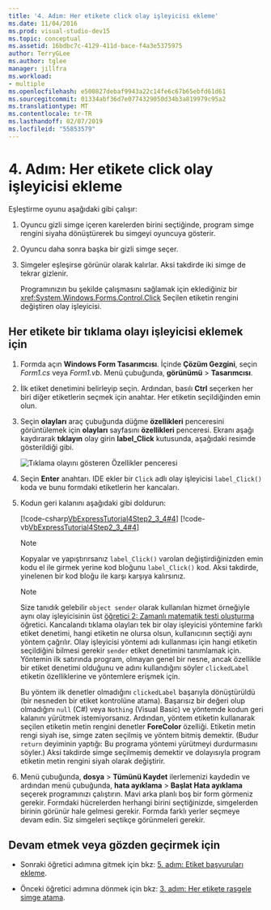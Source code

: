 ```yaml
---
title: '4. Adım: Her etikete click olay işleyicisi ekleme'
ms.date: 11/04/2016
ms.prod: visual-studio-dev15
ms.topic: conceptual
ms.assetid: 16bdbc7c-4129-411d-bace-f4a3e5375975
author: TerryGLee
ms.author: tglee
manager: jillfra
ms.workload:
- multiple
ms.openlocfilehash: e500827debaf9943a22c14fe6c67b65ebfd61d61
ms.sourcegitcommit: 01334abf36d7e0774329050d34b3a819979c95a2
ms.translationtype: MT
ms.contentlocale: tr-TR
ms.lasthandoff: 02/07/2019
ms.locfileid: "55853579"
---
```

# <a name="step-4-add-a-click-event-handler-to-each-label"></a>4. Adım: Her etikete click olay işleyicisi ekleme

Eşleştirme oyunu aşağıdaki gibi çalışır:

1. Oyuncu gizli simge içeren karelerden birini seçtiğinde, program simge rengini siyaha dönüştürerek bu simgeyi oyuncuya gösterir.

2. Oyuncu daha sonra başka bir gizli simge seçer.

3. Simgeler eşleşirse görünür olarak kalırlar. Aksi takdirde iki simge de tekrar gizlenir.

   Programınızın bu şekilde çalışmasını sağlamak için eklediğiniz bir <xref:System.Windows.Forms.Control.Click> Seçilen etiketin rengini değiştiren olay işleyicisi.

## <a name="to-add-a-click-event-handler-to-each-label"></a>Her etikete bir tıklama olayı işleyicisi eklemek için

1.  Formda açın **Windows Form Tasarımcısı**. İçinde **Çözüm Gezgini**, seçin *Form1.cs* veya *Form1.vb*. Menü çubuğunda, **görünümü** > **Tasarımcısı**.

2.  İlk etiket denetimini belirleyip seçin. Ardından, basılı **Ctrl** seçerken her biri diğer etiketlerin seçmek için anahtar. Her etiketin seçildiğinden emin olun.

3.  Seçin **olayları** araç çubuğunda düğme **özellikleri** penceresini görüntülemek için **olayları** sayfasını **özellikleri** penceresi. Ekranı aşağı kaydırarak **tıklayın** olay girin **label_Click** kutusunda, aşağıdaki resimde gösterildiği gibi.

     ![Tıklama olayını gösteren Özellikler penceresi](../ide/media/express_labelclick.png)

4.  Seçin **Enter** anahtarı. IDE ekler bir `Click` adlı olay işleyicisi `label_Click()` koda ve bunu formdaki etiketlerin her kancaları.

5.  Kodun geri kalanını aşağıdaki gibi doldurun:

     [!code-csharp[VbExpressTutorial4Step2_3_4#4](../ide/codesnippet/CSharp/step-4-add-a-click-event-handler-to-each-label_1.cs)]
     [!code-vb[VbExpressTutorial4Step2_3_4#4](../ide/codesnippet/VisualBasic/step-4-add-a-click-event-handler-to-each-label_1.vb)]

    > [!NOTE]
    > Kopyalar ve yapıştırırsanız `label_Click()` varolan değiştirdiğinizden emin kodu el ile girmek yerine kod bloğunu `label_Click()` kod. Aksi takdirde, yinelenen bir kod bloğu ile karşı karşıya kalırsınız.

    > [!NOTE]
    > Size tanıdık gelebilir `object sender` olarak kullanılan hizmet örneğiyle aynı olay işleyicisinin üst [öğretici 2: Zamanlı matematik testi oluşturma](../ide/tutorial-2-create-a-timed-math-quiz.md) öğretici. Kancalandı tıklama olayları tek bir olay işleyicisi yöntemine farklı etiket denetimi, hangi etiketin ne olursa olsun, kullanıcının seçtiği aynı yöntem çağrılır. Olay işleyicisi yöntemi adı kullanması için hangi etiketin seçildiğini bilmesi gerekir `sender` etiket denetimini tanımlamak için. Yöntemin ilk satırında program, olmayan genel bir nesne, ancak özellikle bir etiket denetimi olduğunu ve adını kullandığını söyler `clickedLabel` etiketin özelliklerine ve yöntemlere erişmek için.

     Bu yöntem ilk denetler olmadığını `clickedLabel` başarıyla dönüştürüldü (bir nesneden bir etiket kontrolüne atama). Başarısız bir değeri olup olmadığını `null` (C#) veya `Nothing` (Visual Basic) ve yöntemde kodun geri kalanını yürütmek istemiyorsanız. Ardından, yöntem etiketin kullanarak seçilen etiketin metin rengini denetler **ForeColor** özelliği. Etiketin metin rengi siyah ise, simge zaten seçilmiş ve yöntem bitmiş demektir. (Budur `return` deyiminin yaptığı: Bu programa yöntemi yürütmeyi durdurmasını söyler.) Aksi takdirde simge seçilmemiş demektir ve dolayısıyla program etiketin metin rengini siyah olarak değiştirir.

6.  Menü çubuğunda, **dosya** > **Tümünü Kaydet** ilerlemenizi kaydedin ve ardından menü çubuğunda, **hata ayıklama** > **Başlat Hata ayıklama** seçerek programınızı çalıştırın. Mavi arka planlı boş bir form görmeniz gerekir. Formdaki hücrelerden herhangi birini seçtiğinizde, simgelerden birinin görünür hale gelmesi gerekir. Formda farklı yerler seçmeye devam edin. Siz simgeleri seçtikçe görünmeleri gerekir.

## <a name="to-continue-or-review"></a>Devam etmek veya gözden geçirmek için

-   Sonraki öğretici adımına gitmek için bkz: [5. adım: Etiket başvuruları ekleme](../ide/step-5-add-label-references.md).

-   Önceki öğretici adımına dönmek için bkz: [3. adım: Her etikete rasgele simge atama](../ide/step-3-assign-a-random-icon-to-each-label.md).
